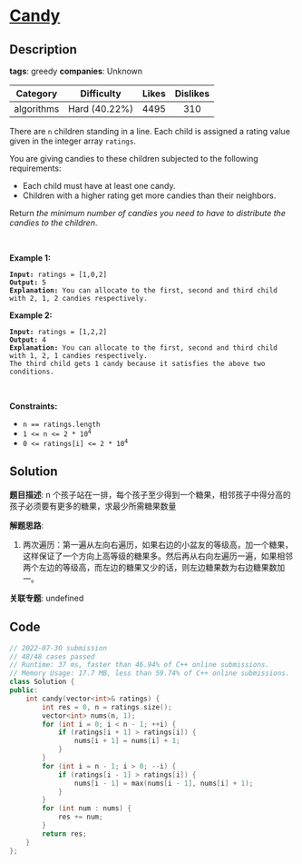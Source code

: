# [Candy](https://leetcode.com/problems/candy/description/)

## Description

**tags**: greedy
**companies**: Unknown

|  Category  |  Difficulty   | Likes | Dislikes |
| :--------: | :-----------: | :---: | :------: |
| algorithms | Hard (40.22%) | 4495  |   310    |

<p>There are <code>n</code> children standing in a line. Each child is assigned a rating value given in the integer array <code>ratings</code>.</p>

<p>You are giving candies to these children subjected to the following requirements:</p>

<ul>
  <li>Each child must have at least one candy.</li>
  <li>Children with a higher rating get more candies than their neighbors.</li>
</ul>

<p>Return <em>the minimum number of candies you need to have to distribute the candies to the children</em>.</p>

<p>&nbsp;</p>
<p><strong>Example 1:</strong></p>

<pre><code><strong>Input:</strong> ratings = [1,0,2]
<strong>Output:</strong> 5
<strong>Explanation:</strong> You can allocate to the first, second and third child with 2, 1, 2 candies respectively.</code></pre>

<p><strong>Example 2:</strong></p>

<pre><code><strong>Input:</strong> ratings = [1,2,2]
<strong>Output:</strong> 4
<strong>Explanation:</strong> You can allocate to the first, second and third child with 1, 2, 1 candies respectively.
The third child gets 1 candy because it satisfies the above two conditions.</code></pre>

<p>&nbsp;</p>
<p><strong>Constraints:</strong></p>

<ul>
  <li><code>n == ratings.length</code></li>
  <li><code>1 &lt;= n &lt;= 2 * 10<sup>4</sup></code></li>
  <li><code>0 &lt;= ratings[i] &lt;= 2 * 10<sup>4</sup></code></li>
</ul>

## Solution

**题目描述**: n 个孩子站在一排，每个孩子至少得到一个糖果，相邻孩子中得分高的孩子必须要有更多的糖果，求最少所需糖果数量

**解题思路**:

1. 两次遍历：第一遍从左向右遍历，如果右边的小盆友的等级高，加一个糖果，这样保证了一个方向上高等级的糖果多。然后再从右向左遍历一遍，如果相邻两个左边的等级高，而左边的糖果又少的话，则左边糖果数为右边糖果数加一。

**关联专题**: undefined

## Code

```cpp
// 2022-07-30 submission
// 48/48 cases passed
// Runtime: 37 ms, faster than 46.94% of C++ online submissions.
// Memory Usage: 17.7 MB, less than 59.74% of C++ online submissions.
class Solution {
public:
    int candy(vector<int>& ratings) {
        int res = 0, n = ratings.size();
        vector<int> nums(n, 1);
        for (int i = 0; i < n - 1; ++i) {
            if (ratings[i + 1] > ratings[i]) {
                nums[i + 1] = nums[i] + 1;
            }
        }
        for (int i = n - 1; i > 0; --i) {
            if (ratings[i - 1] > ratings[i]) {
                nums[i - 1] = max(nums[i - 1], nums[i] + 1);
            }
        }
        for (int num : nums) {
            res += num;
        }
        return res;
    }
};
```
